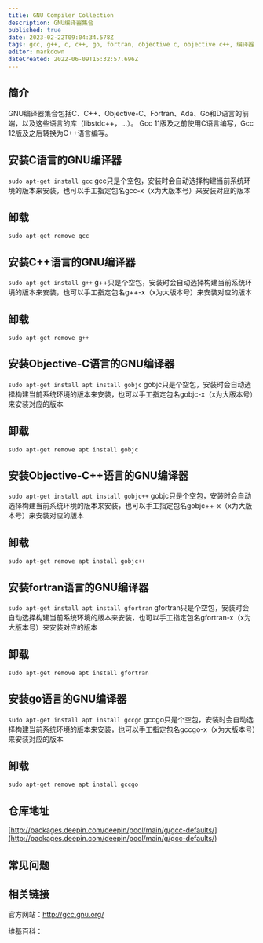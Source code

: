 ```yaml
---
title: GNU Compiler Collection
description: GNU编译器集合
published: true
date: 2023-02-22T09:04:34.578Z
tags: gcc, g++, c, c++, go, fortran, objective c, objective c++, 编译器
editor: markdown
dateCreated: 2022-06-09T15:32:57.696Z
---
```


## 简介

GNU编译器集合包括C、C++、Objective-C、Fortran、Ada、Go和D语言的前端，以及这些语言的库（libstdc++，…）。
Gcc 11版及之前使用C语言编写，Gcc 12版及之后转换为C++语言编写。

## 安装C语言的GNU编译器

`sudo apt-get install gcc`
gcc只是个空包，安装时会自动选择构建当前系统环境的版本来安装，也可以手工指定包名gcc-x（x为大版本号）来安装对应的版本

## 卸载

`sudo apt-get remove gcc`

## 安装C++语言的GNU编译器

`sudo apt-get install g++`
g++只是个空包，安装时会自动选择构建当前系统环境的版本来安装，也可以手工指定包名g++-x（x为大版本号）来安装对应的版本

## 卸载

`sudo apt-get remove g++`

## 安装Objective-C语言的GNU编译器

`sudo apt-get install apt install gobjc`
gobjc只是个空包，安装时会自动选择构建当前系统环境的版本来安装，也可以手工指定包名gobjc-x（x为大版本号）来安装对应的版本

## 卸载

`sudo apt-get remove apt install gobjc`

## 安装Objective-C++语言的GNU编译器

`sudo apt-get install apt install gobjc++`
gobjc只是个空包，安装时会自动选择构建当前系统环境的版本来安装，也可以手工指定包名gobjc++-x（x为大版本号）来安装对应的版本

## 卸载

`sudo apt-get remove apt install gobjc++`

## 安装fortran语言的GNU编译器

`sudo apt-get install apt install gfortran`
gfortran只是个空包，安装时会自动选择构建当前系统环境的版本来安装，也可以手工指定包名gfortran-x（x为大版本号）来安装对应的版本

## 卸载

`sudo apt-get remove apt install gfortran`

## 安装go语言的GNU编译器

`sudo apt-get install apt install gccgo`
gccgo只是个空包，安装时会自动选择构建当前系统环境的版本来安装，也可以手工指定包名gccgo-x（x为大版本号）来安装对应的版本

## 卸载

`sudo apt-get remove apt install gccgo`

## 仓库地址

[http://packages.deepin.com/deepin/pool/main/g/gcc-defaults/](http://packages.deepin.com/deepin/pool/main/g/gcc-defaults/)

## 常见问题

## 相关链接
官方网站：http://gcc.gnu.org/

维基百科：